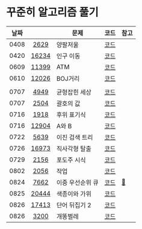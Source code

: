 # 꾸준히 알고리즘 풀기

| 날짜 |                                                | 문제             | 코드                        | 참고                  |
| ---- | :--------------------------------------------: | ---------------- | --------------------------- | --------------------- |
| 0408 |  [2629](https://www.acmicpc.net/problem/2629)  | 양팔저울         | [코드](code/Main2629.java)  |                       |
| 0420 | [16234](https://www.acmicpc.net/problem/16234) | 인구 이동        | [코드](code/Main16234.java) |
| 0609 | [11399](https://www.acmicpc.net/problem/11399) | ATM              | [코드](code/Main11399.java) |
| 0610 | [12026](https://www.acmicpc.net/problem/12026) | BOJ거리          | [코드](code/Main12026.java) |
|      |                                                |                  |
| 0707 |  [4949](https://www.acmicpc.net/problem/4949)  | 균형잡힌 세상    | [코드](code/Main4949.java)  |
| 0707 |  [2504](https://www.acmicpc.net/problem/2504)  | 괄호의 값        | [코드](code/Main2504.java)  |
| 0716 |  [1918](https://www.acmicpc.net/problem/1918)  | 후위 표기식      | [코드](code/Main1918.java)  |
| 0716 | [12904](https://www.acmicpc.net/problem/12904) | A와 B            | [코드](code/Main12904.java) |
| 0722 |  [5639](https://www.acmicpc.net/problem/5639)  | 이진 검색 트리   | [코드](code/Main5639.java)  |
| 0726 | [16973](https://www.acmicpc.net/problem/16973) | 직사각형 탈출    | [코드](code/Main16973.java) |
| 0729 |  [2156](https://www.acmicpc.net/problem/2156)  | 포도주 시식      | [코드](code/Main2156.java)  |
| 0802 |  [2056](https://www.acmicpc.net/problem/2056)  | 작업             | [코드](code/Main2056.java)  |
| 0824 |  [7662](https://www.acmicpc.net/problem/7662)  | 이중 우선순위 큐 | [코드](code/Main7662.java)  | [📝](memo/treemap.md) |
| 0825 | [20444](https://www.acmicpc.net/problem/20444) | 색종이와 가위    | [코드](code/Main20444.java) |                       |
| 0826 | [17413](https://www.acmicpc.net/problem/17413) | 단어 뒤집기 2    | [코드](code/Main17413.java) |                       |
| 0826 |  [3200](https://www.acmicpc.net/problem/3020)  | 개똥벌레         | [코드](code/Main3020.java)  |                       |
